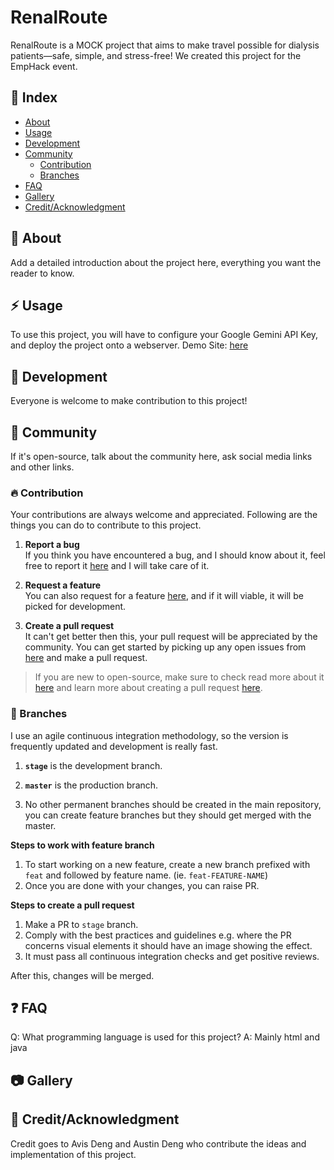 # RenalRoute
RenalRoute is a MOCK project that aims to make travel possible for dialysis patients—safe, simple, and stress-free! We created this project for the EmpHack event.

## :ledger: Index

- [About](#beginner-about)
- [Usage](#zap-usage)
- [Development](#wrench-development)
- [Community](#cherry_blossom-community)
  - [Contribution](#fire-contribution)
  - [Branches](#cactus-branches)
- [FAQ](#question-faq)
- [Gallery](#camera-gallery)
- [Credit/Acknowledgment](#star2-creditacknowledgment)

##  :beginner: About
Add a detailed introduction about the project here, everything you want the reader to know.

## :zap: Usage
To use this project, you will have to configure your Google Gemini API Key, and deploy the project onto a webserver.
Demo Site: [here]()

##  :wrench: Development
Everyone is welcome to make contribution to this project!

## :cherry_blossom: Community

If it's open-source, talk about the community here, ask social media links and other links.

 ###  :fire: Contribution

 Your contributions are always welcome and appreciated. Following are the things you can do to contribute to this project.

 1. **Report a bug** <br>
 If you think you have encountered a bug, and I should know about it, feel free to report it [here]() and I will take care of it.

 2. **Request a feature** <br>
 You can also request for a feature [here](), and if it will viable, it will be picked for development.  

 3. **Create a pull request** <br>
 It can't get better then this, your pull request will be appreciated by the community. You can get started by picking up any open issues from [here]() and make a pull request.

 > If you are new to open-source, make sure to check read more about it [here](https://www.digitalocean.com/community/tutorial_series/an-introduction-to-open-source) and learn more about creating a pull request [here](https://www.digitalocean.com/community/tutorials/how-to-create-a-pull-request-on-github).


 ### :cactus: Branches

 I use an agile continuous integration methodology, so the version is frequently updated and development is really fast.

1. **`stage`** is the development branch.

2. **`master`** is the production branch.

3. No other permanent branches should be created in the main repository, you can create feature branches but they should get merged with the master.

**Steps to work with feature branch**

1. To start working on a new feature, create a new branch prefixed with `feat` and followed by feature name. (ie. `feat-FEATURE-NAME`)
2. Once you are done with your changes, you can raise PR.

**Steps to create a pull request**

1. Make a PR to `stage` branch.
2. Comply with the best practices and guidelines e.g. where the PR concerns visual elements it should have an image showing the effect.
3. It must pass all continuous integration checks and get positive reviews.

After this, changes will be merged.

## :question: FAQ
Q: What programming language is used for this project?
A: Mainly html and java

##  :camera: Gallery

## :star2: Credit/Acknowledgment
Credit goes to Avis Deng and Austin Deng who contribute the ideas and implementation of this project.
